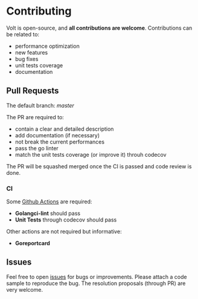 # Contributing

Volt is open-source, and **all contributions are welcome**.
Contributions can be related to:
- performance optimization
- new features
- bug fixes
- unit tests coverage
- documentation

## Pull Requests
The default branch: _master_

The PR are required to:
- contain a clear and detailed description
- add documentation (if necessary)
- not break the current performances
- pass the go linter
- match the unit tests coverage (or improve it) throuh codecov

The PR will be squashed merged once the CI is passed and code review is done.

### CI
Some [Github Actions](https://github.com/akmonengine/volt/tree/master/.github/workflows) are required:
- **Golangci-lint** should pass
- **Unit Tests** through codecov should pass


Other actions are not required but informative:
- **Goreportcard**

## Issues
Feel free to open [issues](https://github.com/akmonengine/volt/issues) for bugs or improvements.
Please attach a code sample to reproduce the bug. The resolution proposals (through PR) are very welcome.

